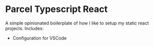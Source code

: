 # Parcel Typescript React

A simple opinionated boilerplate of how I like to setup my static react projects. Includes:

- Configuration for VSCode

